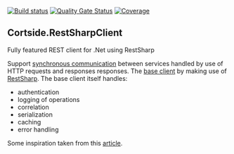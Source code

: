 [![Build status](https://ci.appveyor.com/api/projects/status/43l1ckgn806lqxjx?svg=true)](https://ci.appveyor.com/project/cortside/cortside-domainevent)
[![Quality Gate Status](https://sonarcloud.io/api/project_badges/measure?project=cortside_cortside.common&metric=alert_status)](https://sonarcloud.io/dashboard?id=cortside_cortside.domainevent)
[![Coverage](https://sonarcloud.io/api/project_badges/measure?project=cortside_cortside.domainevent&metric=coverage)](https://sonarcloud.io/dashboard?id=cortside_cortside.domainevent)

## Cortside.RestSharpClient

Fully featured REST client for .Net using RestSharp

Support [synchronous communication](https://github.com/cortside/guidelines/blob/master/docs/architecture/Microservices.md#synchronous-communication) between services handled by use of HTTP requests and responses responses.  The [base client](src/cortside.restsharpclient/RestSharpClient.cs) by making use of [RestSharp](https://github.com/restsharp/RestSharp).  The base client itself handles:

* authentication
* logging of operations
* correlation
* serialization
* caching
* error handling

Some inspiration taken from this [article](https://exceptionnotfound.net/building-the-ultimate-restsharp-client-in-asp-net-and-csharp/).
